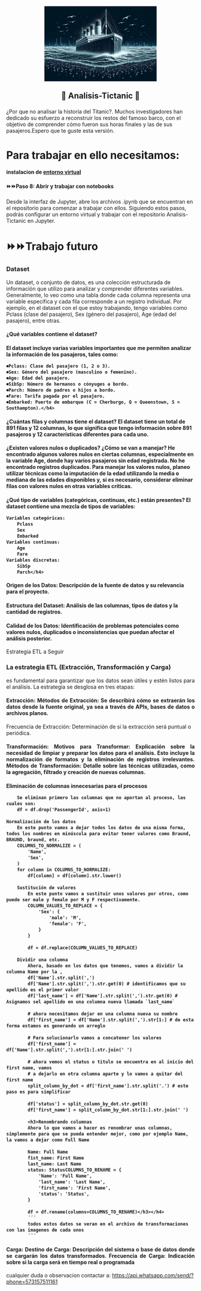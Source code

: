 <h2 align="center">
<img width=300px height=200px src=titanic.jpg>
  
:construction: Analisis-Tictanic :construction:
</h2>

¿Por que no analisar la historia del Titanic?. Muchos investigadores han dedicado su esfuerzo a reconstruir los restos del famoso barco, con el objetivo de comprender cómo fueron sus horas finales y las de sus pasajeros.Espero que te guste esta versión. 

<h1> Para trabajar en ello necesitamos:</h1>

<h4>instalacion de <a href="https://github.com/condebufon/Analisis-Tictanic/blob/main/Instalacion.md">entorno virtual</a></h4>
<h4>⏩⏩Paso 8: Abrir y trabajar con notebooks</h4>
Desde la interfaz de Jupyter, abre los archivos .ipynb que se encuentran en el repositorio para comenzar a trabajar con ellos.
Siguiendo estos pasos, podrás configurar un entorno virtual y trabajar con el repositorio Analisis-Tictanic en Jupyter.

<h1>⏩⏩Trabajo futuro</div></h1>

<h3 align=justify>Dataset</h3>
Un dataset, o conjunto de datos, es una colección estructurada de información que utilizo para analizar y comprender diferentes variables. Generalmente, lo veo como una tabla donde cada columna representa una variable específica y cada fila corresponde a un registro individual. Por ejemplo, en el dataset con el que estoy trabajando, tengo variables como Pclass (clase del pasajero), Sex (género del pasajero), Age (edad del pasajero), entre otras.

<h4 align=justify>
<h4>¿Qué variables contiene el dataset?</h4>
<h4>El dataset incluye varias variables importantes que me permiten analizar la información de los pasajeros, tales como:

    ⏺Pclass: Clase del pasajero (1, 2 o 3).
    ⏺Sex: Género del pasajero (masculino o femenino).
    ⏺Age: Edad del pasajero.
    ⏺SibSp: Número de hermanos o cónyuges a bordo.
    ⏺Parch: Número de padres o hijos a bordo.
    ⏺Fare: Tarifa pagada por el pasajero.
    ⏺Embarked: Puerto de embarque (C = Cherburgo, Q = Queenstown, S = Southampton).</h4>
<h4>¿Cuántas filas y columnas tiene el dataset?
    El dataset tiene un total de 891 filas y 12 columnas, lo que significa que tengo información sobre 891 pasajeros y 12 características diferentes para cada uno.</h4>
<h4>¿Existen valores nulos o duplicados? ¿Cómo se van a manejar?
    He encontrado algunos valores nulos en ciertas columnas, especialmente en la variable Age, donde hay varios pasajeros sin edad registrada. No he encontrado registros duplicados. Para manejar los valores nulos, planeo utilizar técnicas como la imputación de la edad utilizando la media o mediana de las edades disponibles y, si es necesario, considerar eliminar filas con valores nulos en otras variables críticas.</h4>
<h4>¿Qué tipo de variables (categóricas, continuas, etc.) están presentes?
    El dataset contiene una mezcla de tipos de variables:
    
    Variables categóricas:
        Pclass
        Sex
        Embarked
    Variables continuas:
        Age
        Fare
    Variables discretas:
        SibSp
        Parch</h4>
<h4>Origen de los Datos: Descripción de la fuente de datos y su relevancia para el proyecto.</h4>
<h4>Estructura del Dataset: Análisis de las columnas, tipos de datos y la cantidad de registros.</h4>
<h4>Calidad de los Datos: Identificación de problemas potenciales como valores nulos, duplicados o inconsistencias que puedan afectar el análisis posterior.</h4>
Estrategia ETL a Seguir
<h3>La estrategia ETL (Extracción, Transformación y Carga) </h3>
<p align=justify> es fundamental para garantizar que los datos sean útiles y estén listos para el análisis. La estrategia se desglosa en tres etapas:
<h4 align=justify>Extracción:
Métodos de Extracción: Se describirá cómo se extraerán los datos desde la fuente original, ya sea a través de APIs, bases de datos o archivos planos.</h4>
Frecuencia de Extracción: Determinación de si la extracción será puntual o periódica.
<h4 align=justify>Transformación:
Motivos para Transformar: Explicación sobre la necesidad de limpiar y preparar los datos para el análisis. Esto incluye la normalización de formatos y la eliminación de registros irrelevantes.
Métodos de Transformación: Detalle sobre las técnicas utilizadas, como la agregación, filtrado y creación de nuevas columnas.</h4>
<h4>Eliminación de columnas innecesarias para el procesos

        Se eliminan primero las columnas que no aportan al proceso, las cuales son:
        df = df.drop('PassengerId', axis=1)

    Normalización de los datos
        En este punto vamos a dejar todos los datos de una misma forma, todos los nombres en minúscula para evitar tener valores como Braund, BRAUND, braund, etc.
        COLUMNS_TO_NORMALIZE = (
            'Name',
            'Sex',
        )
        for column in COLUMNS_TO_NORMALIZE:
            df[column] = df[column].str.lower()

        Sustitución de valores
            En este punto vamos a sustituir unos valores por otros, como puede ser male y female por M y F respectivamente.
            COLUMN_VALUES_TO_REPLACE = {
                'Sex': {
                    'male': 'M',
                    'female': 'F',
                }
            }
            
            df = df.replace(COLUMN_VALUES_TO_REPLACE)

        Dividir una columna
            Ahora, basado en los datos que tenemos, vamos a dividir la columna Name por la ,
            df['Name'].str.split(',')
            df['Name'].str.split(',').str.get(0) # identificamos que su apellido es el primer valor
            df['last_name'] = df['Name'].str.split(',').str.get(0) # Asignamos sel apellido en una columna nueva llamada `last_name`

            # ahora necesitamos dejar en una columna nueva su nombre
            df['first_name'] = df['Name'].str.split(',').str[1:] # de esta forma estamos es generando un arreglo
            
            # Para solucionarlo vamos a concatener los valores
            df['first_name'] = df['Name'].str.split(',').str[1:].str.join(' ')
            
            # ahora vemos el status o titulo se encuentra en al inicio del first name, vamos
            # a dejarlo en otra columna aparte y lo vamos a quitar del first name
            split_column_by_dot = df['first_name'].str.split('.') # este paso es para simplificar
            
            df['status'] = split_column_by_dot.str.get(0)
            df['first_name'] = split_column_by_dot.str[1:].str.join(' ')
            
            <h3>Renombrando columnas
            Ahora lo que vamos a hacer es renombrar unas columnas, simplemente para que se pueda entender mejor, como por ejemplo Name, la vamos a dejar como Full Name
            
            Name: Full Name
            fist_name: First Name
            last_name: Last Name
            status: StatusCOLUMNS_TO_RENAME = {
                'Name': 'Full Name',
                'last_name': 'Last Name',
                'first_name': 'First Name',
                'status': 'Status',
            }
            
            df = df.rename(columns=COLUMNS_TO_RENAME)</h3></h4>
            ´´´
            todos estos datos se veran en el archivo de transformaciones con las imagenes de cada unos
            ´´´

<h4 align=justify>Carga:
Destino de Carga: Descripción del sistema o base de datos donde se cargarán los datos transformados.
Frecuencia de Carga: Indicación sobre si la carga será en tiempo real o programada</h4>


cualquier duda o observacion contactar a: https://api.whatsapp.com/send/?phone=573157511161
